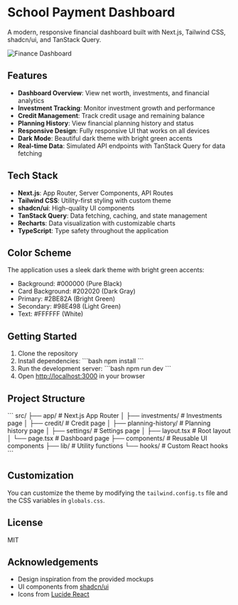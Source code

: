 # School Payment Dashboard

A modern, responsive financial dashboard built with Next.js, Tailwind CSS, shadcn/ui, and TanStack Query.

![Finance Dashboard](https://hebbkx1anhila5yf.public.blob.vercel-storage.com/desing_payment_1-WNXJc0L3AAsOg5wkMW2XjSu0BW4EyY.webp)

## Features

- **Dashboard Overview**: View net worth, investments, and financial analytics
- **Investment Tracking**: Monitor investment growth and performance
- **Credit Management**: Track credit usage and remaining balance
- **Planning History**: View financial planning history and status
- **Responsive Design**: Fully responsive UI that works on all devices
- **Dark Mode**: Beautiful dark theme with bright green accents
- **Real-time Data**: Simulated API endpoints with TanStack Query for data fetching

## Tech Stack

- **Next.js**: App Router, Server Components, API Routes
- **Tailwind CSS**: Utility-first styling with custom theme
- **shadcn/ui**: High-quality UI components
- **TanStack Query**: Data fetching, caching, and state management
- **Recharts**: Data visualization with customizable charts
- **TypeScript**: Type safety throughout the application

## Color Scheme

The application uses a sleek dark theme with bright green accents:

- Background: #000000 (Pure Black)
- Card Background: #202020 (Dark Gray)
- Primary: #2BE82A (Bright Green)
- Secondary: #98E498 (Light Green)
- Text: #FFFFFF (White)

## Getting Started

1. Clone the repository
2. Install dependencies:
   \`\`\`bash
   npm install
   \`\`\`
3. Run the development server:
   \`\`\`bash
   npm run dev
   \`\`\`
4. Open [http://localhost:3000](http://localhost:3000) in your browser

## Project Structure

\`\`\`
src/
├── app/                 # Next.js App Router
│   ├── investments/     # Investments page
│   ├── credit/          # Credit page
│   ├── planning-history/ # Planning history page
│   ├── settings/        # Settings page
│   ├── layout.tsx       # Root layout
│   └── page.tsx         # Dashboard page
├── components/          # Reusable UI components
├── lib/                 # Utility functions
└── hooks/               # Custom React hooks
\`\`\`

## Customization

You can customize the theme by modifying the `tailwind.config.ts` file and the CSS variables in `globals.css`.

## License

MIT

## Acknowledgements

- Design inspiration from the provided mockups
- UI components from [shadcn/ui](https://ui.shadcn.com/)
- Icons from [Lucide React](https://lucide.dev/)
